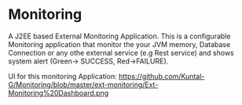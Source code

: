 # Monitoring
A J2EE based External Monitoring Application.
This is a configurable Monitoring application that monitor the your JVM memory, Database Connection or
any othe external service (e.g Rest service) and shows system alert (Green-> SUCCESS, Red->FAILURE).

UI for this monitoring Application:
https://github.com/Kuntal-G/Monitoring/blob/master/ext-monitoring/Ext-Monitoring%20Dashboard.png

